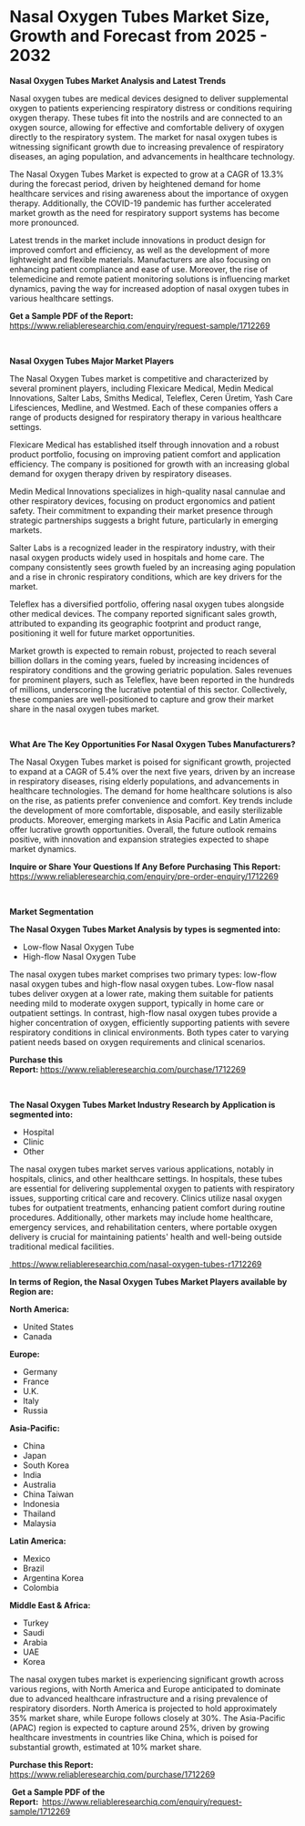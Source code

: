 <p><h1>Nasal Oxygen Tubes Market Size, Growth and Forecast from 2025 - 2032</h1></p><p><strong>Nasal Oxygen Tubes Market Analysis and Latest Trends</strong></p>
<p><p>Nasal oxygen tubes are medical devices designed to deliver supplemental oxygen to patients experiencing respiratory distress or conditions requiring oxygen therapy. These tubes fit into the nostrils and are connected to an oxygen source, allowing for effective and comfortable delivery of oxygen directly to the respiratory system. The market for nasal oxygen tubes is witnessing significant growth due to increasing prevalence of respiratory diseases, an aging population, and advancements in healthcare technology.</p><p>The Nasal Oxygen Tubes Market is expected to grow at a CAGR of 13.3% during the forecast period, driven by heightened demand for home healthcare services and rising awareness about the importance of oxygen therapy. Additionally, the COVID-19 pandemic has further accelerated market growth as the need for respiratory support systems has become more pronounced.</p><p>Latest trends in the market include innovations in product design for improved comfort and efficiency, as well as the development of more lightweight and flexible materials. Manufacturers are also focusing on enhancing patient compliance and ease of use. Moreover, the rise of telemedicine and remote patient monitoring solutions is influencing market dynamics, paving the way for increased adoption of nasal oxygen tubes in various healthcare settings.</p></p>
<p><strong>Get a Sample PDF of the Report:&nbsp;</strong> <a href="https://www.reliableresearchiq.com/enquiry/request-sample/1712269?utm_campaign=2293&utm_medium=2&utm_source=Github&utm_content=ia&utm_term=13042025&utm_id=nasal-oxygen-tubes">https://www.reliableresearchiq.com/enquiry/request-sample/1712269</a></p>
<p>&nbsp;</p>
<p><strong>Nasal Oxygen Tubes Major Market Players</strong></p>
<p><p>The Nasal Oxygen Tubes market is competitive and characterized by several prominent players, including Flexicare Medical, Medin Medical Innovations, Salter Labs, Smiths Medical, Teleflex, Ceren Üretim, Yash Care Lifesciences, Medline, and Westmed. Each of these companies offers a range of products designed for respiratory therapy in various healthcare settings.</p><p>Flexicare Medical has established itself through innovation and a robust product portfolio, focusing on improving patient comfort and application efficiency. The company is positioned for growth with an increasing global demand for oxygen therapy driven by respiratory diseases.</p><p>Medin Medical Innovations specializes in high-quality nasal cannulae and other respiratory devices, focusing on product ergonomics and patient safety. Their commitment to expanding their market presence through strategic partnerships suggests a bright future, particularly in emerging markets.</p><p>Salter Labs is a recognized leader in the respiratory industry, with their nasal oxygen products widely used in hospitals and home care. The company consistently sees growth fueled by an increasing aging population and a rise in chronic respiratory conditions, which are key drivers for the market.</p><p>Teleflex has a diversified portfolio, offering nasal oxygen tubes alongside other medical devices. The company reported significant sales growth, attributed to expanding its geographic footprint and product range, positioning it well for future market opportunities.</p><p>Market growth is expected to remain robust, projected to reach several billion dollars in the coming years, fueled by increasing incidences of respiratory conditions and the growing geriatric population. Sales revenues for prominent players, such as Teleflex, have been reported in the hundreds of millions, underscoring the lucrative potential of this sector. Collectively, these companies are well-positioned to capture and grow their market share in the nasal oxygen tubes market.</p></p>
<p>&nbsp;</p>
<p><strong>What Are The Key Opportunities For Nasal Oxygen Tubes Manufacturers?</strong></p>
<p><p>The Nasal Oxygen Tubes market is poised for significant growth, projected to expand at a CAGR of 5.4% over the next five years, driven by an increase in respiratory diseases, rising elderly populations, and advancements in healthcare technologies. The demand for home healthcare solutions is also on the rise, as patients prefer convenience and comfort. Key trends include the development of more comfortable, disposable, and easily sterilizable products. Moreover, emerging markets in Asia Pacific and Latin America offer lucrative growth opportunities. Overall, the future outlook remains positive, with innovation and expansion strategies expected to shape market dynamics.</p></p>
<p><strong>Inquire or Share Your Questions If Any Before Purchasing This Report:</strong> <a href="https://www.reliableresearchiq.com/enquiry/pre-order-enquiry/1712269?utm_campaign=2293&utm_medium=2&utm_source=Github&utm_content=ia&utm_term=13042025&utm_id=nasal-oxygen-tubes">https://www.reliableresearchiq.com/enquiry/pre-order-enquiry/1712269</a></p>
<p>&nbsp;</p>
<p><strong>Market Segmentation</strong></p>
<p><strong>The Nasal Oxygen Tubes Market Analysis by types is segmented into:</strong></p>
<p><ul><li>Low-flow Nasal Oxygen Tube</li><li>High-flow Nasal Oxygen Tube</li></ul></p>
<p><p>The nasal oxygen tubes market comprises two primary types: low-flow nasal oxygen tubes and high-flow nasal oxygen tubes. Low-flow nasal tubes deliver oxygen at a lower rate, making them suitable for patients needing mild to moderate oxygen support, typically in home care or outpatient settings. In contrast, high-flow nasal oxygen tubes provide a higher concentration of oxygen, efficiently supporting patients with severe respiratory conditions in clinical environments. Both types cater to varying patient needs based on oxygen requirements and clinical scenarios.</p></p>
<p><strong>Purchase this Report:&nbsp;</strong><a href="https://www.reliableresearchiq.com/purchase/1712269?utm_campaign=2293&utm_medium=2&utm_source=Github&utm_content=ia&utm_term=13042025&utm_id=nasal-oxygen-tubes">https://www.reliableresearchiq.com/purchase/1712269</a></p>
<p>&nbsp;</p>
<p><strong>The Nasal Oxygen Tubes Market Industry Research by Application is segmented into:</strong></p>
<p><ul><li>Hospital</li><li>Clinic</li><li>Other</li></ul></p>
<p><p>The nasal oxygen tubes market serves various applications, notably in hospitals, clinics, and other healthcare settings. In hospitals, these tubes are essential for delivering supplemental oxygen to patients with respiratory issues, supporting critical care and recovery. Clinics utilize nasal oxygen tubes for outpatient treatments, enhancing patient comfort during routine procedures. Additionally, other markets may include home healthcare, emergency services, and rehabilitation centers, where portable oxygen delivery is crucial for maintaining patients' health and well-being outside traditional medical facilities.</p></p>
<p><a href="https://www.reliableresearchiq.com/nasal-oxygen-tubes-r1712269?utm_campaign=2293&utm_medium=2&utm_source=Github&utm_content=ia&utm_term=13042025&utm_id=nasal-oxygen-tubes">&nbsp;https://www.reliableresearchiq.com/nasal-oxygen-tubes-r1712269</a></p>
<p><strong>In terms of Region, the Nasal Oxygen Tubes Market Players available by Region are:</strong></p>
<p>
    <p> <strong> North America: </strong>
        <ul>
            <li>United States</li>
            <li>Canada</li>
        </ul>
        </p> 
    <p> <strong> Europe: </strong>
        <ul>
            <li>Germany</li>
            <li>France</li>
            <li>U.K.</li>
            <li>Italy</li>
            <li>Russia</li>
        </ul>
        </p> 
    <p> <strong> Asia-Pacific: </strong>
        <ul>
            <li>China</li>
            <li>Japan</li>
            <li>South Korea</li>
            <li>India</li>
            <li>Australia</li>
            <li>China Taiwan</li>
            <li>Indonesia</li>
            <li>Thailand</li>
            <li>Malaysia</li>
        </ul>
        </p> 
    <p> <strong> Latin America: </strong>
        <ul>
            <li>Mexico</li>
            <li>Brazil</li>
            <li>Argentina Korea</li>
            <li>Colombia</li>
        </ul>
        </p> 
    <p> <strong> Middle East & Africa: </strong>
        <ul>
            <li>Turkey</li>
            <li>Saudi</li>
            <li>Arabia</li>
            <li>UAE</li>
            <li>Korea</li>
        </ul>
    </p>
    </p>
<p><p>The nasal oxygen tubes market is experiencing significant growth across various regions, with North America and Europe anticipated to dominate due to advanced healthcare infrastructure and a rising prevalence of respiratory disorders. North America is projected to hold approximately 35% market share, while Europe follows closely at 30%. The Asia-Pacific (APAC) region is expected to capture around 25%, driven by growing healthcare investments in countries like China, which is poised for substantial growth, estimated at 10% market share.</p></p>
<p><strong>Purchase this Report: </strong><a href="https://www.reliableresearchiq.com/purchase/1712269?utm_campaign=2293&utm_medium=2&utm_source=Github&utm_content=ia&utm_term=13042025&utm_id=nasal-oxygen-tubes">https://www.reliableresearchiq.com/purchase/1712269</a></p>
<p>&nbsp;<strong>Get a Sample PDF of the Report:&nbsp;&nbsp;</strong><a href="https://www.reliableresearchiq.com/enquiry/request-sample/1712269?utm_campaign=2293&utm_medium=2&utm_source=Github&utm_content=ia&utm_term=13042025&utm_id=nasal-oxygen-tubes">https://www.reliableresearchiq.com/enquiry/request-sample/1712269</a></p>
<p><strong></strong></p>
<p><p></p><p></p><p></p></p>